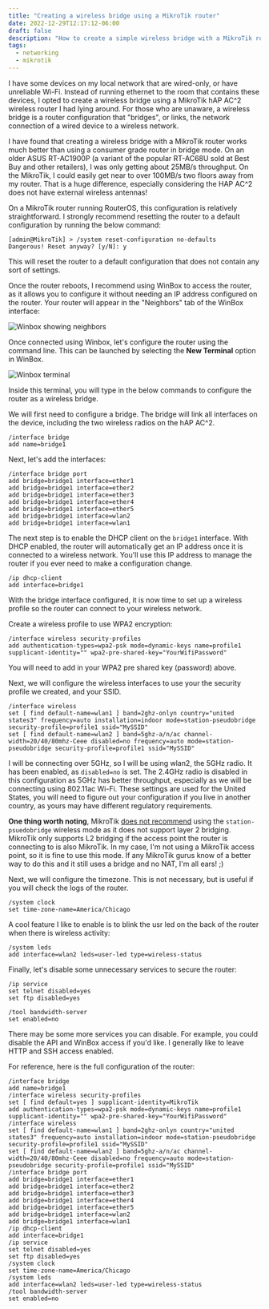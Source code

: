 ```yaml
---
title: "Creating a wireless bridge using a MikroTik router"
date: 2022-12-29T12:17:12-06:00
draft: false
description: "How to create a simple wireless bridge with a MikroTik router."
tags:
  - networking
  - mikrotik
---
```


I have some devices on my local network that are wired-only, or have unreliable
Wi-Fi. Instead of running ethernet to the room that contains these devices,
I opted to create a wireless bridge using a MikroTik hAP AC^2 wireless router
I had lying around. For those who are unaware, a wireless bridge is a
router configuration that "bridges", or links, the network connection of a
wired device to a wireless network.

I have found that creating a wireless bridge with a MikroTik router works much
better than using a consumer grade router in bridge mode. On an older ASUS
RT-AC1900P (a variant of the popular RT-AC68U sold at Best Buy and other
retailers), I was only getting about 25MB/s throughput. On the MikroTik, I
could easily get near to over 100MB/s two floors away from my router. That is a
huge difference, especially considering the HAP AC^2 does not have external
wireless antennas!

On a MikroTik router running RouterOS, this configuration is relatively
straightforward. I strongly recommend resetting the router to a default
configuration by running the below command:

    [admin@MikroTik] > /system reset-configuration no-defaults
    Dangerous! Reset anyway? [y/N]: y

This will reset the router to a default configuration that does not contain
any sort of settings.

Once the router reboots, I recommend using WinBox to access the router, as it
allows you to configure it without needing an IP address configured on the
router. Your router will appear in the "Neighbors" tab of the WinBox interface:

![Winbox showing neighbors](/img/WinBox-Neighbors.png)

Once connected using Winbox, let's configure the router using the command line.
This can be launched by selecting the **New Terminal** option in WinBox.

![Winbox terminal](/img/Winbox-terminal.png)

Inside this terminal, you will type in the below commands to configure the
router as a wireless bridge.

We will first need to configure a bridge. The bridge will link all interfaces
on the device, including the two wireless radios on the hAP AC^2.

    /interface bridge
    add name=bridge1

Next, let's add the interfaces:

    /interface bridge port
    add bridge=bridge1 interface=ether1
    add bridge=bridge1 interface=ether2
    add bridge=bridge1 interface=ether3
    add bridge=bridge1 interface=ether4
    add bridge=bridge1 interface=ether5
    add bridge=bridge1 interface=wlan2
    add bridge=bridge1 interface=wlan1

The next step is to enable the DHCP client on the `bridge1` interface. With
DHCP enabled, the router will automatically get an IP address once it is
connected to a wireless network. You'll use this IP address to manage the
router if you ever need to make a configuration change.

    /ip dhcp-client
    add interface=bridge1

With the bridge interface configured, it is now time to set up a wireless
profile so the router can connect to your wireless network.

Create a wireless profile to use WPA2 encryption:

    /interface wireless security-profiles
    add authentication-types=wpa2-psk mode=dynamic-keys name=profile1 supplicant-identity="" wpa2-pre-shared-key="YourWifiPassword"

You will need to add in your WPA2 pre shared key (password) above. 

Next, we will configure the wireless interfaces to use your the security
profile we created, and your SSID.

    /interface wireless
    set [ find default-name=wlan1 ] band=2ghz-onlyn country="united states3" frequency=auto installation=indoor mode=station-pseudobridge security-profile=profile1 ssid="MySSID"
    set [ find default-name=wlan2 ] band=5ghz-a/n/ac channel-width=20/40/80mhz-Ceee disabled=no frequency=auto mode=station-pseudobridge security-profile=profile1 ssid="MySSID"

I will be connecting over 5GHz, so I will be using wlan2, the 5GHz radio. It has
been enabled, as `disabled=no` is set. The 2.4GHz radio is disabled in this 
configuration as 5GHz has better throughput, especially as we will be connecting
using 802.11ac Wi-Fi. These settings are used for the United States, you will
need to figure out your configuration if you live in another country, as yours
may have different regulatory requirements.

**One thing worth noting**, MikroTik [does not recommend][1] using the
`station-psuedobridge` wireless mode as it does not support layer 2 bridging.
MikroTik only supports L2 bridging if the access point the router is connecting
to is also MikroTik. In my case, I'm not using a MikroTik access point, so it is
fine to use this mode. If any MikroTik gurus know of a better way to do this
and it still uses a bridge and no NAT, I'm all ears! ;) 

Next, we will configure the timezone. This is not necessary, but is useful if
you will check the logs of the router.

    /system clock
    set time-zone-name=America/Chicago

A cool feature I like to enable is to blink the usr led on the back of the 
router when there is wireless activity:

    /system leds
    add interface=wlan2 leds=user-led type=wireless-status

Finally, let's disable some unnecessary services to secure the router:

    /ip service
    set telnet disabled=yes
    set ftp disabled=yes

    /tool bandwidth-server
    set enabled=no

There may be some more services you can disable. For example, you could disable
the API and WinBox access if you'd like. I generally like to leave HTTP and SSH
access enabled. 

For reference, here is the full configuration of the router:

    /interface bridge
    add name=bridge1
    /interface wireless security-profiles
    set [ find default=yes ] supplicant-identity=MikroTik
    add authentication-types=wpa2-psk mode=dynamic-keys name=profile1 supplicant-identity="" wpa2-pre-shared-key="YourWifiPassword"
    /interface wireless
    set [ find default-name=wlan1 ] band=2ghz-onlyn country="united states3" frequency=auto installation=indoor mode=station-pseudobridge security-profile=profile1 ssid="MySSID"
    set [ find default-name=wlan2 ] band=5ghz-a/n/ac channel-width=20/40/80mhz-Ceee disabled=no frequency=auto mode=station-pseudobridge security-profile=profile1 ssid="MySSID"
    /interface bridge port
    add bridge=bridge1 interface=ether1
    add bridge=bridge1 interface=ether2
    add bridge=bridge1 interface=ether3
    add bridge=bridge1 interface=ether4
    add bridge=bridge1 interface=ether5
    add bridge=bridge1 interface=wlan2
    add bridge=bridge1 interface=wlan1
    /ip dhcp-client
    add interface=bridge1
    /ip service
    set telnet disabled=yes
    set ftp disabled=yes
    /system clock
    set time-zone-name=America/Chicago
    /system leds
    add interface=wlan2 leds=user-led type=wireless-status
    /tool bandwidth-server
    set enabled=no

[1]:https://wiki.mikrotik.com/wiki/Manual:Wireless_Station_Modes#Mode_station-pseudobridge
